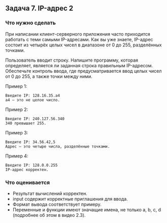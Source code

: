 ## Задача 7. IP-адрес 2
### Что нужно сделать
При написании клиент-серверного приложения часто приходится работать с теми самыми IP-адресами.
Как вы уже знаете, IP-адрес состоит из четырёх целых чисел в диапазоне от 0 до 255, разделённых точками.

Пользователь вводит строку. Напишите программу, которая определяет, является ли заданная строка правильным IP-адресом. 
Обеспечьте контроль ввода, где предусматривается ввод целых чисел от 0 до 255, а также точки между ними.

Пример 1:

```
Введите IP: 128.16.35.a4
a4 — это не целое число.
```

Пример 2:

```
Введите IP: 240.127.56.340
340 превышает 255.
```

Пример 3:

```
Введите IP: 34.56.42,5
Адрес — это четыре числа, разделённые точками.
```

Пример 4:

```
Введите IP: 128.0.0.255
IP-адрес корректен.
```
### Что оценивается
- Результат вычислений корректен.
- input содержит корректные приглашения для ввода. 
- Формат вывода соответствует примеру.
- Переменные и функции имеют значащие имена, не только a, b, c, d (подробнее об этом в видео 2.3).
